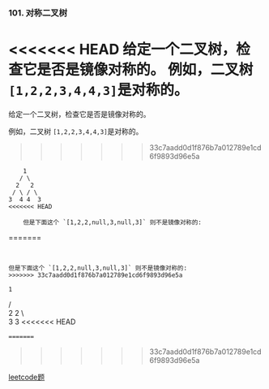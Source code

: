 ### 101. 对称二叉树

<<<<<<< HEAD
        给定一个二叉树，检查它是否是镜像对称的。
        例如，二叉树 `[1,2,2,3,4,4,3]`是对称的。
=======
给定一个二叉树，检查它是否是镜像对称的。

例如，二叉树 `[1,2,2,3,4,4,3]`是对称的。
>>>>>>> 33c7aadd0d1f876b7a012789e1cd6f9893d96e5a
```
    1
   / \
  2   2
 / \ / \
3  4 4  3
<<<<<<< HEAD

```
        但是下面这个 `[1,2,2,null,3,null,3]` 则不是镜像对称的:
=======
```


但是下面这个 `[1,2,2,null,3,null,3]` 则不是镜像对称的:
>>>>>>> 33c7aadd0d1f876b7a012789e1cd6f9893d96e5a
```
    1
   / \
  2   2
   \   \
   3    3
<<<<<<< HEAD
```       
=======
```

      
>>>>>>> 33c7aadd0d1f876b7a012789e1cd6f9893d96e5a

[leetcode题](https://leetcode-cn.com/problems/symmetric-tree/)  


        
